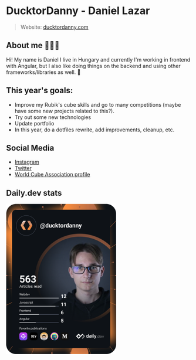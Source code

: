 # DucktorDanny - Daniel Lazar

> Website: [ducktordanny.com](https://ducktordanny.com)

## About me 🙆🏼‍♂️

Hi! My name is Daniel I live in Hungary and currently I'm working in frontend with Angular, but I also like doing things on the backend and using other frameworks/libraries as well. 🔧

## This year's goals:

- Improve my Rubik's cube skills and go to many competitions (maybe have some new projects related to this?).
- Try out some new technologies
- Update portfolio
- In this year, do a dotfiles rewrite, add improvements, cleanup, etc.

## Social Media

- [Instagram](https://instagram.com/ducktordanny)
- [Twitter](https://twitter.com/ducktordanny)
- [World Cube Association profile](https://www.worldcubeassociation.org/persons/2014LAZA04)

## Daily.dev stats

<a href="https://app.daily.dev/ducktordanny"><img src="https://github.com/ducktordanny/ducktordanny/blob/main/devcard.svg" width="300" alt="DucktorDanny's Dev Card"/></a>
